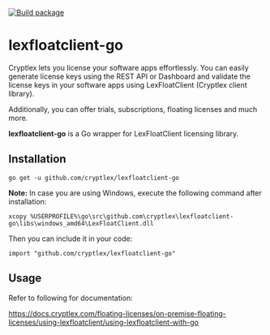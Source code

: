 [![Build package](https://github.com/cryptlex/lexfloatclient-go/actions/workflows/update-libs.yml/badge.svg)](https://github.com/cryptlex/lexfloatclient-go/actions/workflows/update-libs.yml)

# lexfloatclient-go

Cryptlex lets you license your software apps effortlessly. You can easily generate license keys using the REST API or Dashboard and validate the license keys in your software apps using LexFloatClient (Cryptlex client library).

Additionally, you can offer trials, subscriptions, floating licenses and much more.

**lexfloatclient-go** is a Go wrapper for LexFloatClient licensing library.

## Installation

    go get -u github.com/cryptlex/lexfloatclient-go

**Note:** In case you are using Windows, execute the following command after installation:

    xcopy %USERPROFILE%\go\src\github.com\cryptlex\lexfloatclient-go\libs\windows_amd64\LexFloatClient.dll

Then you can include it in your code:

	import "github.com/cryptlex/lexfloatclient-go"

## Usage
Refer to following for documentation:

https://docs.cryptlex.com/floating-licenses/on-premise-floating-licenses/using-lexfloatclient/using-lexfloatclient-with-go
